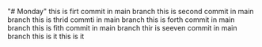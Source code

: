 "# Monday" 
this is firt commit in main branch
this is second commit in main branch
this is thrid commti in main branch
this is forth commit in main branch
this is fith commit in main branch
thir is seeven commit in main branch
this is it
this is it
